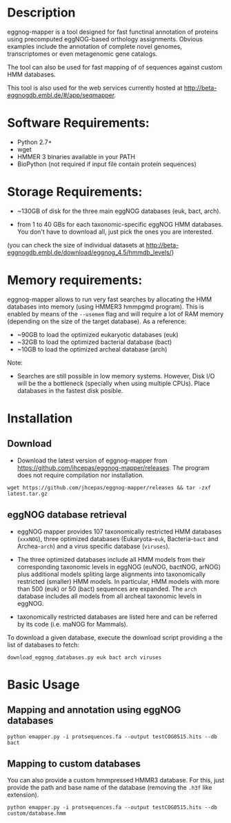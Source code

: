 # Description

eggnog-mapper is a tool designed for fast functinal annotation of proteins using
precomputed eggNOG-based orthology assignments. Obvious examples include the
annotation of complete novel genomes, transcriptomes or even metagenomic gene
catalogs.

The tool can also be used for fast mapping of of sequences against custom HMM
databases. 

This tool is also used for the web services currently hosted at
http://beta-eggnogdb.embl.de/#/app/seqmapper.

# Software Requirements: 

- Python 2.7+
- wget 
- HMMER 3 binaries available in your PATH
- BioPython (not required if input file contain protein sequences)

# Storage Requirements:
 
- ~130GB of disk for the three main eggNOG databases (euk, bact, arch).

- from 1 to 40 GBs for each taxonomic-specific eggNOG HMM databases. You don't
  have to download all, just pick the ones you are interested.

(you can check the size of individual datasets at
http://beta-eggnogdb.embl.de/download/eggnog_4.5/hmmdb_levels/)

# Memory requirements:

eggnog-mapper allows to run very fast searches by allocating the HMM databases
into memory (using HMMER3 hmmpgmd program). This is enabled by means of the
`--usemem` flag and will require a lot of RAM memory (depending on the size of
the target database). As a reference:

- ~90GB to load the optimized eukaryotic databases (euk)
- ~32GB to load the optimized bacterial database (bact)
- ~10GB to load the optimized archeal database (arch)

Note: 

- Searches are still possible in low memory systems. However, Disk I/O will be
  the a bottleneck (specially when using multiple CPUs). Place databases in
  the fastest disk posible.


# Installation 

## Download

- Download the latest version of eggnog-mapper from
  https://github.com/jhcepas/eggnog-mapper/releases. The program does not
  require compilation nor installation.

```
wget https://github.com/jhcepas/eggnog-mapper/releases && tar -zxf latest.tar.gz
```

## eggNOG database retrieval 

- eggNOG mapper provides 107 taxonomically restricted HMM databases (`xxxNOG`),
  three optimized databases (Eukaryota-`euk`, Bacteria-`bact` and Archea-`arch`)
  and a virus specific database (`viruses`).

- The three optimized databases include all HMM models from their corresponding
  taxonomic levels in eggNOG (euNOG, bactNOG, arNOG) plus additional models
  spliting large alignments into taxonomically restricted (smaller) HMM
  models. In particular, HMM models with more than 500 (euk) or 50 (bact)
  sequences are expanded. The `arch` database includes all models from all
  archeal taxonomic levels in eggNOG.

- taxonomically restricted databases are listed here and can be referred by its
  code (i.e. maNOG for Mammals).


To download a given database, execute the download script providing a the list
of databases to fetch:

```
download_eggnog_databases.py euk bact arch viruses
```

# Basic Usage

## Mapping and annotation using eggNOG databases

```
python emapper.py -i protsequences.fa --output testCOG0515.hits --db bact
```

## Mapping to custom databases

You can also provide a custom hmmpressed HMMR3 database. For this, just provide
the path and base name of the database (removing the `.h3f` like extension).

```
python emapper.py -i protsequences.fa --output testCOG0515.hits --db custom/database.hmm
```
